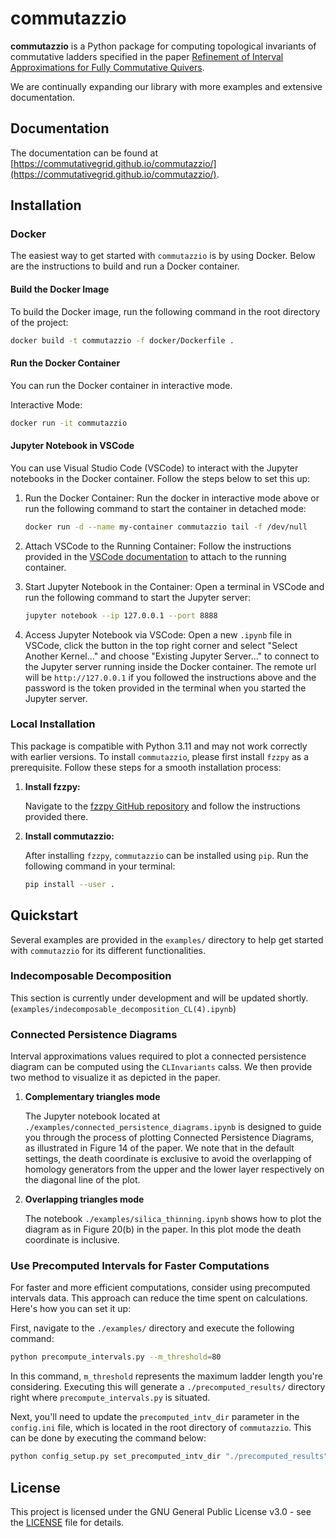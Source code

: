 # commutazzio

**commutazzio** is a Python package for computing topological invariants of commutative ladders specified in the paper [Refinement of Interval Approximations for Fully Commutative Quivers](https://arxiv.org/abs/2310.03649).

We are continually expanding our library with more examples and extensive documentation.

## Documentation

The documentation can be found at [https://commutativegrid.github.io/commutazzio/](https://commutativegrid.github.io/commutazzio/).

## Installation

### Docker

The easiest way to get started with `commutazzio` is by using Docker. Below are the instructions to build and run a Docker container.

#### Build the Docker Image

To build the Docker image, run the following command in the root directory of the project:

```bash
docker build -t commutazzio -f docker/Dockerfile .
```

#### Run the Docker Container

You can run the Docker container in interactive mode.

Interactive Mode:

```bash
docker run -it commutazzio
```

#### Jupyter Notebook in VSCode

You can use Visual Studio Code (VSCode) to interact with the Jupyter notebooks in the Docker container. Follow the steps below to set this up:

1. Run the Docker Container:
   Run the docker in interactive mode above or run the following command to start the container in detached mode:

   ```bash
   docker run -d --name my-container commutazzio tail -f /dev/null
   ```

2. Attach VSCode to the Running Container:
   Follow the instructions provided in the [VSCode documentation](https://code.visualstudio.com/docs/devcontainers/attach-container) to attach to the running container.
3. Start Jupyter Notebook in the Container:
   Open a terminal in VSCode and run the following command to start the Jupyter server:

   ```bash
   jupyter notebook --ip 127.0.0.1 --port 8888
   ```

4. Access Jupyter Notebook via VSCode:
   Open a new `.ipynb` file in VSCode, click the button in the top right corner and select "Select Another Kernel…" and choose "Existing Jupyter Server..." to connect to the Jupyter server running inside the Docker container. The remote url will be `http://127.0.0.1` if you followed the instructions above and the password is the token provided in the terminal when you started the Jupyter server.

### Local Installation

This package is compatible with Python 3.11 and may not work correctly with earlier versions. To install `commutazzio`, please first install `fzzpy` as a prerequisite. Follow these steps for a smooth installation process:

1. **Install fzzpy:**

   Navigate to the [fzzpy GitHub repository](https://github.com/CommutativeGrids/fzzpy) and follow the instructions provided there.

2. **Install commutazzio:**

   After installing `fzzpy`, `commutazzio` can be installed using `pip`. Run the following command in your terminal:

   ```bash
   pip install --user .
   ```

## Quickstart

Several examples are provided in the `examples/` directory to help get started with `commutazzio` for its different functionalities.

### Indecomposable Decomposition

This section is currently under development and will be updated shortly. 
(`examples/indecomposable_decomposition_CL(4).ipynb`)

### Connected Persistence Diagrams

Interval approximations values required to plot a connected persistence diagram can be computed using the `CLInvariants` calss. We then provide two method to visualize it as depicted in the paper.

1. **Complementary triangles mode**

   The Jupyter notebook located at `./examples/connected_persistence_diagrams.ipynb` is designed to guide you through the process of plotting Connected Persistence Diagrams, as illustrated in Figure 14 of the paper.
   We note that in the default settings, the death coordinate is exclusive to avoid the overlapping of homology generators from the upper and the lower layer respectively on the diagonal line of the plot.

2. **Overlapping triangles mode**

   The notebook `./examples/silica_thinning.ipynb` shows how to plot the diagram as in Figure 20(b) in the paper. In this plot mode the death coordinate is inclusive.



### Use Precomputed Intervals for Faster Computations

For faster and more efficient computations, consider using precomputed intervals data. This approach can reduce the time spent on calculations. Here's how you can set it up:

First, navigate to the `./examples/` directory and execute the following command:

```bash
python precompute_intervals.py --m_threshold=80
```

In this command, `m_threshold` represents the maximum ladder length you're considering. Executing this will generate a `./precomputed_results/` directory right where `precompute_intervals.py` is situated.

Next, you'll need to update the `precomputed_intv_dir` parameter in the `config.ini` file, which is located in the root directory of `commutazzio`. This can be done by executing the command below:

```bash
python config_setup.py set_precomputed_intv_dir "./precomputed_results"
```

## License

This project is licensed under the GNU General Public License v3.0 - see the [LICENSE](LICENSE.md) file for details.

